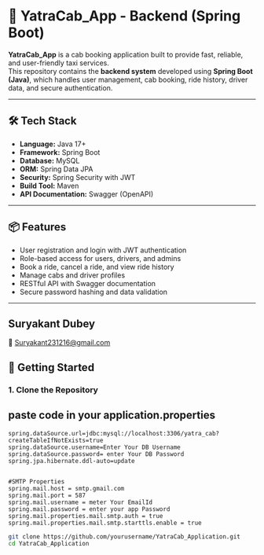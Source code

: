 # 🚖 YatraCab_App - Backend (Spring Boot)

**YatraCab_App** is a cab booking application built to provide fast, reliable, and user-friendly taxi services.  
This repository contains the **backend system** developed using **Spring Boot (Java)**, which handles user management, cab booking, ride history, driver data, and secure authentication.

---

## 🛠️ Tech Stack

- **Language:** Java 17+
- **Framework:** Spring Boot
- **Database:** MySQL
- **ORM:** Spring Data JPA
- **Security:** Spring Security with JWT
- **Build Tool:** Maven
- **API Documentation:** Swagger (OpenAPI)

---

## 📦 Features

- User registration and login with JWT authentication
- Role-based access for users, drivers, and admins
- Book a ride, cancel a ride, and view ride history
- Manage cabs and driver profiles
- RESTful API with Swagger documentation
- Secure password hashing and data validation

---


## Suryakant Dubey
📧 Suryakant231216@gmail.com


## 🚀 Getting Started

### 1. Clone the Repository

## paste code in your application.properties
```
spring.dataSource.url=jdbc:mysql://localhost:3306/yatra_cab?createTableIfNotExists=true
spring.dataSource.username=Enter Your DB Username
spring.dataSource.password= enter Your DB Password
spring.jpa.hibernate.ddl-auto=update


#SMTP Properties
spring.mail.host = smtp.gmail.com
spring.mail.port = 587
spring.mail.username = meter Your EmailId
spring.mail.password = enter your app Password
spring.mail.properties.mail.smtp.auth = true
spring.mail.properties.mail.smtp.starttls.enable = true
```



```bash
git clone https://github.com/yourusername/YatraCab_Application.git
cd YatraCab_Application
